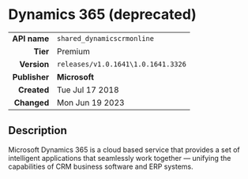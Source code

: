 # Dynamics 365 (deprecated)
| | |
|-:|-|
|**API name**|`shared_dynamicscrmonline`|
|**Tier**|Premium|
|**Version**|`releases/v1.0.1641\1.0.1641.3326`|
|**Publisher**|**Microsoft**|
|**Created**|Tue Jul 17 2018|
|**Changed**|Mon Jun 19 2023|

## Description
Microsoft Dynamics 365 is a cloud based service that provides a set of intelligent applications that seamlessly work together — unifying the capabilities of CRM business software and ERP systems.
